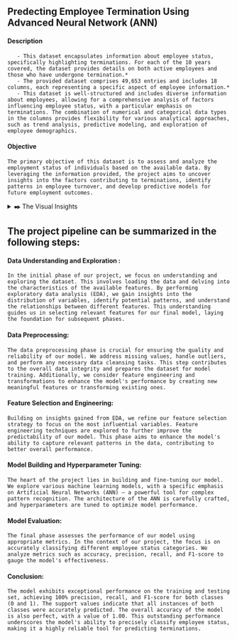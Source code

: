 ## **Predecting Employee Termination Using Advanced Neural Network (ANN)**

#### Description

       - This dataset encapsulates information about employee status, specifically highlighting terminations. For each of the 10 years covered, the dataset provides details on both active employees and those who have undergone termination.* 
       - The provided dataset comprises 49,653 entries and includes 18 columns, each representing a specific aspect of employee information.* 
       - This dataset is well-structured and includes diverse information about employees, allowing for a comprehensive analysis of factors influencing employee status, with a particular emphasis on terminations. The combination of numerical and categorical data types in the columns provides flexibility for various analytical approaches, such as trend analysis, predictive modeling, and exploration of employee demographics.

#### Objective
```The primary objective of this dataset is to assess and analyze the employment status of individuals based on the available data. By leveraging the information provided, the project aims to uncover insights into the factors contributing to terminations, identify patterns in employee turnover, and develop predictive models for future employment outcomes.```

<details>
       <summary>
              <strong>​✒️<Click here to see :></strong> The Visual Insights 
              </Click>
       </summary>
</details>

## The project pipeline can be summarized in the following steps: 
#### **Data Understanding and Exploration** : 
```In the initial phase of our project, we focus on understanding and exploring the dataset. This involves loading the data and delving into the characteristics of the available features. By performing exploratory data analysis (EDA), we gain insights into the distribution of variables, identify potential patterns, and understand the relationships between different features. This understanding guides us in selecting relevant features for our final model, laying the foundation for subsequent phases.``` 
#### <strong>Data Preprocessing</strong>: 
```The data preprocessing phase is crucial for ensuring the quality and reliability of our model. We address missing values, handle outliers, and perform any necessary data cleansing tasks. This step contributes to the overall data integrity and prepares the dataset for model training. Additionally, we consider feature engineering and transformations to enhance the model's performance by creating new meaningful features or transforming existing ones.```
#### <strong>Feature Selection and Engineering</strong>: 
```Building on insights gained from EDA, we refine our feature selection strategy to focus on the most influential variables. Feature engineering techniques are explored to further improve the predictability of our model. This phase aims to enhance the model's ability to capture relevant patterns in the data, contributing to better overall performance.```
#### <strong>Model Building and Hyperparameter Tuning</strong>: 
```The heart of the project lies in building and fine-tuning our model. We explore various machine learning models, with a specific emphasis on Artificial Neural Networks (ANN) – a powerful tool for complex pattern recognition. The architecture of the ANN is carefully crafted, and hyperparameters are tuned to optimize model performance.```
#### <strong>Model Evaluation</strong>: 
```The final phase assesses the performance of our model using appropriate metrics. In the context of our project, the focus is on accurately classifying different employee status categories. We analyze metrics such as accuracy, precision, recall, and F1-score to gauge the model's effectiveness.```
#### <strong>Conclusion</strong>: 
```The model exhibits exceptional performance on the training and testing set, achieving 100% precision, recall, and F1-score for both classes (0 and 1). The support values indicate that all instances of both classes were accurately predicted. The overall accuracy of the model is also perfect, with a value of 1.00. This outstanding performance underscores the model's ability to precisely classify employee status, making it a highly reliable tool for predicting terminations.```

